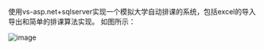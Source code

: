 使用vs-asp.net+sqlserver实现一个模拟大学自动排课的系统，包括excel的导入导出和简单的排课算法实现。
如图所示：

![image](https://github.com/jlygit/course_scheduling_system/blob/master/paike.png)


